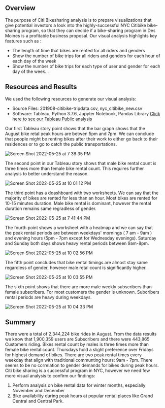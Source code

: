 
## Overview

The purpose of Citi Bikesharing analysis is to prepare visualizations that give potential investors a look into the highly-successful NYC Citibike bike-sharing program, so that they can decide if a bike-sharing program in Des Moines is a profitable business proposal. Our visual analysis highlights key features such as :
* The length of time that bikes are rented for all riders and genders
* Show the number of bike trips for all riders and genders for each hour of each day of the week
* Show the number of bike trips for each type of user and gender for each day of the week.
.
## Resources and Results
We used the following resources to generate our visual analysis:

* Source Files: 201908-citibike-tripdata.csv, nyc_citibike_new.csv
* Software: Tableau, Python 3.7.6, Jupyter Notebook, Pandas Library
[Click here to see our Tableau Public analysis](https://public.tableau.com/views/NYCCitiBikeSharingAnalysis_16535281061040/NYCCitiBikeStory?:language=en-US&:display_count=n&:origin=viz_share_link)

Our first Tableau story point shows that the bar graph shows that the August bike retal peak hours are betwen 5pm and 7pm.  We can conclude that people might be renting bikes after their work to either go back to their residences or to go to catch the public transportations.

![Screen Shot 2022-05-25 at 7 38 35 PM](https://user-images.githubusercontent.com/98566486/170386610-259517af-2fd8-48a4-86e6-0b2ca59194e5.png)

The second point in our Tableau story shows that male bike rental count is three times more than female bike rental count.  This requires further analysis to better understand the reason.

![Screen Shot 2022-05-25 at 10 01 12 PM](https://user-images.githubusercontent.com/98566486/170400077-b1708e19-46b6-489c-a94a-8f56ae90dd2d.png)


The third point has a doashboard with two worksheets.  We can say that the majority of bikes are rented for less than an hour.  Most bikes are rented for 10-15 minutes duration.  Male bike rental is dominant, however the rental duration remains same regradless of gender.

![Screen Shot 2022-05-25 at 7 41 44 PM](https://user-images.githubusercontent.com/98566486/170386871-59426e97-953a-4f21-9714-9341ce09b8a0.png)

The fourth point shows a worksheet with a heatmap and we can say that the peak rental periods are between weekdays' mornings ( 7 am - 9am ) and evening hours (5pm - 7pm except for Wednesday evenings).  Saturday and Sunday both days shows heavy rental periods between 9am-8pm.

![Screen Shot 2022-05-25 at 10 02 56 PM](https://user-images.githubusercontent.com/98566486/170400309-1c3ac7be-4e62-40a0-8c9c-f89bb855917c.png)


The fifth point concludes that bike rental timings are almost stay same regardless of gender, however male retal count is significantly higher.

![Screen Shot 2022-05-25 at 10 03 55 PM](https://user-images.githubusercontent.com/98566486/170400454-df2faa8e-fa50-4765-975f-afdc1e22c51d.png)

The sixth point shows that there are more male weekly subscribers than female subscribers.  For most customers the gender is unknown.  Subcribers rental periods are heavy during weekdays.  

![Screen Shot 2022-05-25 at 10 04 33 PM](https://user-images.githubusercontent.com/98566486/170400531-06f78348-f2c4-4408-93f3-ab594e8fcdd9.png)


## Summary
There were a total of 2,344,224 bike rides in August. From the data results we know that 1,900,359 users are Subscribers and there were 443,865 Customers riding.  Bikes rental count by males is three times more than female bike rental count.  Thursdays hold a slight preference over Fridays for highest demand of bikes. There are two peak rental times every weekday that align with traditional communting hours: 9am - 7pm.  There seems to be no correlation to gender demands for bikes during peak hours.  Citi bike sharing is a successful program in NYC, however we need few more visual analysis to confirm our findings:

1. Perform analysis on bike rental data for winter months, especially November and December
2. Bike availability during peak hours at popular rental places like Grand Central and Central Park.


